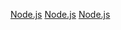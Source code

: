 [Node.js](https://nodejs.org/es/)
[Node.js](https://nodejs.org/es/)
[Node.js](https://nodejs.org/es/)